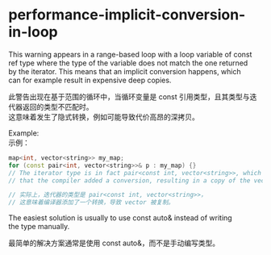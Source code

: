 # performance-implicit-conversion-in-loop

This warning appears in a range-based loop with a loop variable of const  
ref type where the type of the variable does not match the one returned  
by the iterator. This means that an implicit conversion happens, which  
can for example result in expensive deep copies.

此警告出现在基于范围的循环中，当循环变量是 const 引用类型，且其类型与迭代器返回的类型不匹配时。  
这意味着发生了隐式转换，例如可能导致代价高昂的深拷贝。

Example:  
示例：

```c++
map<int, vector<string>> my_map;
for (const pair<int, vector<string>>& p : my_map) {}
// The iterator type is in fact pair<const int, vector<string>>, which means
// that the compiler added a conversion, resulting in a copy of the vectors.

// 实际上，迭代器的类型是 pair<const int, vector<string>>，
// 这意味着编译器添加了一个转换，导致 vector 被复制。
```

The easiest solution is usually to use const auto& instead of writing  
the type manually.

最简单的解决方案通常是使用 const auto&，而不是手动编写类型。
